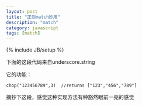 ```yaml
---
layout: post
title: "正则match妙用"
description: "match"
category: javascript 
tags: [match]
---
```

{% include JB/setup %}


下面的这段代码来自underscore.string

<script src="https://gist.github.com/xxjinwei/6414525.js"></script>



它的功能：

	chop("123456789",3)  //returns ["123","456","789"]
	
摘抄下这段，感觉这种实现方法有种豁然眼前一亮的感觉




